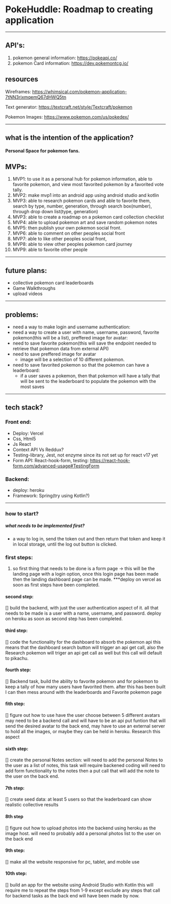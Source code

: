 
# PokeHuddle: Roadmap to creating application

---
## API's:
1.	pokemon general information: https://pokeapi.co/ 
2.	pokemon Card information: https://dev.pokemontcg.io/


## resources
Wireframes: https://whimsical.com/pokemon-application-7tNN3rjxmqemQ67dHWQ5tn

Text generator: https://textcraft.net/style/Textcraft/pokemon

Pokemon Images: https://www.pokemon.com/us/pokedex/

---
## what is the intention of the application? 
#### Personal Space for pokemon fans.
## MVPs:
1. MVP1: to use it as a personal hub for pokemon information, able to favorite pokemon, and view most favorited pokemon by a favorited vote tally.
2. MVP2: make mvp1 into an android app using android studio and kotlin
3. MVP3: able to research pokemon cards and able to favorite them, search by type, number, generation, through search box(number), through drop down list(type, generation)
3. MVP3: able to create a roadmap on a pokemon card collection checklist
4. MVP4: able to upload pokemon art and save random pokemon notes
5. MVP5: then publish your own pokemon social front.
6. MVP6: able to comment on other peoples social front
7. MVP7: able to like other peoples social front,
8. MVP8: able to view other peoples pokemon card journey
9. MVP9: able to favorite other people
---
## future plans: 
* collective pokemon card leaderboards
* Game Walkthroughs
* upload videos
---
## problems:
* need a way to make login and username authentication:
* need a way to create a user with name, username, password, favorite pokemon(this will be a list), preffered image for avatar: 
* need to save favorite pokemon(this will save the endpoint needed to retrieve that pokemon data from external API)
* need to save preffered image for avatar
	* image will be a selection of 10 different pokemon. 
* need to save favorited pokemon so that the pokemon can have a leaderboard:
	* if a user saves a pokemon, then that pokemon will have a tally that will be sent to the leaderboard to populate the pokemon with the most saves
---
## tech stack?
### Front end:
* Deploy: Vercel
* Css, Html5
* Js React
* Context API Vs Reddux?
* Testing-library, Jest, not enzyme since its not set up for react v17 yet
* Form API: React-hook-form, testing: https://react-hook-form.com/advanced-usage#TestingForm

### Backend:
* deploy: heroku
* Framework: Spring(try using Kotlin?)

---

### how to start?
##### what needs to be implemented first?
* a way to log in, send the token out and then return that token and keep it in local storage, until the log out button is clicked.

### first steps:
1. so first thing that needs to be done is a form page -> this will be the landing page with a  login option, once this login page has been made then the landing dashboard page can be made.
***deploy on vercel as soon as first steps have been completed.

#### second step:
[] build the backend, with just the user authentication aspect of it. all that needs to be made is a user with a name, username, and password. 
deploy on heroku as soon as second step has been completed.

#### third step:
[] code the functionality for the dashboard to absorb the pokemon api
this means that the dashboard search button will trigger an api get call, also the Research pokemon will triger an api get call as well but this call will default to pikachu. 

#### fourth step:
[] Backend task, build the ability to favorite pokemon and for pokemon to keep a tally of how many users have favorited them.
after this has been built I can then mess around with the leaderboards and Favorite pokemon page

#### fith step:
[] figure out how to use have the user choose between 5 different avatars
may need to be a backend call and will have to be an api put funtion that will send the desired avatar to the back end, may have to use an external server to hold all the images, or maybe they can be held in heroku. Research this aspect

#### sixth step:
[]  create the personal Notes section:
will need to add the personal Notes to the user as a list of notes, this task will require backened coding
will need to add form functionality to the notes then a put call that will add the note to the user on the back end.

#### 7th step:
[] create seed data: 
at least 5 users so that the leaderboard can show realistic collective results

#### 8th step
[] figure out how to upload photos into the backend using heroku as the image host. 
will need to probably add a personal photos list to the user on the back end

#### 9th step:
[] make all the website responsive for pc, tablet, and mobile use

#### 10th step:
[] build an app for the website using Android Studio with Kotlin
this will require me to repeat the steps from 1-9 except exclude any steps that call for backend tasks as the back end will have been made by now.
